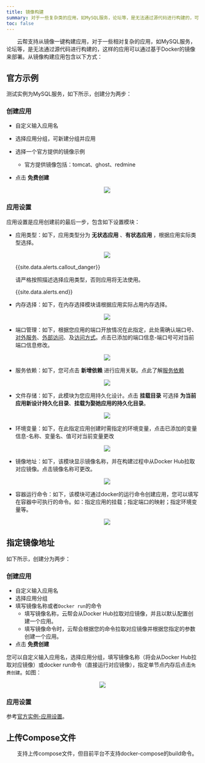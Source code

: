 ```yaml
---
title: 镜像构建
summary: 对于一些复杂类的应用，如MySQL服务，论坛等，是无法通过源代码进行构建的，可以通过基于Docker的镜像来部署。
toc: false
---
```


<div id="toc"></div>

&emsp;&emsp;云帮支持从镜像一键构建应用，对于一些相对复杂的应用，如MySQL服务，论坛等，是无法通过源代码进行构建的，这样的应用可以通过基于Docker的镜像来部署。从镜像构建应用包含以下方式：

##  官方示例

测试实例为MySQL服务，如下所示，创建分为两步：

### 创建应用 

- 自定义输入应用名
- 选择应用分组，可新建分组并应用
- 选择一个官方提供的镜像示例
  - 官方提供镜像包括：tomcat、ghost、redmine
- 点击 **免费创建**

   <center><img src="https://static.goodrain.com/images/acp/docs/user-docs/addapp/addapp-image-offical1.png" style="border:1px solid #eee;max-width:60%" /></center>

### 应用设置

应用设置是应用创建前的最后一步，包含如下设置模块：

- 应用类型：如下，应用类型分为 **无状态应用** 、**有状态应用** ，根据应用实际类型选择。

  <center><img src="https://static.goodrain.com/images/acp/docs/user-docs/addapp/addapp-image-offical-3.png" style="border:1px solid #eee;max-width:60%" /></center>

  {{site.data.alerts.callout_danger}}

  请严格按照描述选择应用类型，否则应用将无法使用。

  {{site.data.alerts.end}}

- 内存选择：如下，在内存选择模块请根据应用实际占用内存选择。

  <center><img src="https://static.goodrain.com/images/acp/docs/user-docs/addapp/addapp-image-offical-4.png" style="border:1px solid #eee;max-width:60%" /></center>

- 端口管理：如下，根据您应用的端口开放情况在此指定，此处需确认端口号、[对外服务](http://www.rainbond.com/docs/stable/user-app-docs/myapps/myapp-platform-port.html#part-2c696518044fc4f0)、[外部访问](http://www.rainbond.com/docs/stable/user-app-docs/myapps/myapp-platform-port.html#part-2c27c8f988fb443b)、及[访问方式](http://www.rainbond.com/docs/stable/user-app-docs/myapps/myapp-platform-port.html#part-2ba97bbe77ab9feb)。点击已添加的端口信息-端口号可对当前端口信息修改。

  <center><img src="https://static.goodrain.com/images/acp/docs/user-docs/addapp/addapp-image-offical-5.png" style="border:1px solid #eee;max-width:60%" /></center>

- 服务依赖：如下，您可点击 **新增依赖** 进行应用关联。点此了解[服务依赖](http://www.rainbond.com/docs/stable/user-app-docs/myapps/myapp-platform-reliance.html)

  <center><img src="https://static.goodrain.com/images/acp/docs/user-docs/addapp/addapp-image-offical-6.png" style="border:1px solid #eee;max-width:60%" /></center>

- 文件存储：如下，此模块为您应用持久化设计。点击 **挂载目录** 可选择 **为当前应用新设计持久化目录**、**挂载为娶她应用的持久化目录**。

  <center><img src="https://static.goodrain.com/images/acp/docs/user-docs/addapp/addapp-image-offical-7.png" style="border:1px solid #eee;max-width:60%" /></center>

- 环境变量：如下，在此指定应用创建时需指定的环境变量，点击已添加的变量信息-名称、变量名、值可对当前变量更改

  <center><img src="https://static.goodrain.com/images/acp/docs/user-docs/addapp/addapp-image-offical-8.png" style="border:1px solid #eee;max-width:60%" /></center>

- 镜像地址：如下，该模块显示镜像名称，并在构建过程中从Docker Hub拉取对应镜像。点击镜像名称可更改。

  <center><img src="https://static.goodrain.com/images/acp/docs/user-docs/addapp/addapp-image-offical-9.png" style="border:1px solid #eee;max-width:60%" /></center>


- 容器运行命令：如下，该模块可通过docker的运行命令创建应用，您可以填写在容器中可执行的命令。如：指定应用的挂载；指定端口的映射；指定环境变量等。

  <center><img src="https://static.goodrain.com/images/acp/docs/user-docs/addapp/addapp-image-offical-10.png" style="border:1px solid #eee;max-width:60%" /></center>

## 指定镜像地址

如下所示，创建分为两步：

### 创建应用

- 自定义输入应用名
- 选择应用分组
- 填写镜像名称或者`Docker run`的命令
  - 填写镜像名称，云帮会从Docker Hub拉取对应镜像，并且以默认配置创建一个应用。
  - 填写镜像命令时，云帮会根据您的命令拉取对应镜像并根据您指定的参数创建一个应用。
- 点击 **免费创建**

您可以自定义输入应用名，选择应用分组，填写镜像名称（将会从Docker Hub拉取对应镜像）或docker run命令（直接运行对应镜像），指定单节点内存后点击`免费创建`。如图：

   <center><img src="https://static.goodrain.com/images/acp/docs/user-docs/addapp/addapp-image-point-1.png" style="border:1px solid #eee;max-width:60%" /></center>

### 应用设置

参考[官方实例-应用设置](#part-8d7af150cb78c87e)。

## 上传Compose文件

&emsp;&emsp;支持上传compose文件，但目前平台不支持docker-compose的build命令。